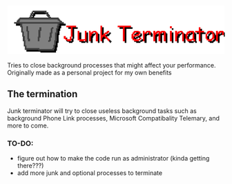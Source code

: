 ![junk terminator](pictures/title.png)

 Tries to close background processes that might affect your performance.
Originally made as a personal project for my own benefits

## The termination
Junk terminator will try to close useless background tasks such as background Phone Link processes, Microsoft Compatibality Telemary, and more to come.



### TO-DO:
- figure out how to make the code run as administrator (kinda getting there???)
- add more junk and optional processes to terminate
